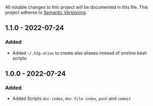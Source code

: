 All notable changes to this project will be documented in this file.
This project adheres to [Semantic Versioning](http://semver.org/).


## 1.1.0 - 2022-07-24
### Added
- Added `~/.h2g-alias` to create also aliases instead of oneline bash scripts

## 1.0.0 - 2022-07-24
### Added
- Added Scripts `doc-index`, `doc-file-index`, `push` and `commit`


[1.1.0]: https://github.com/h2ginternetagentur/dev-tools/tags/1.0.0...1.1.0
[1.0.0]: https://github.com/h2ginternetagentur/dev-tools/tags/1.0.0
